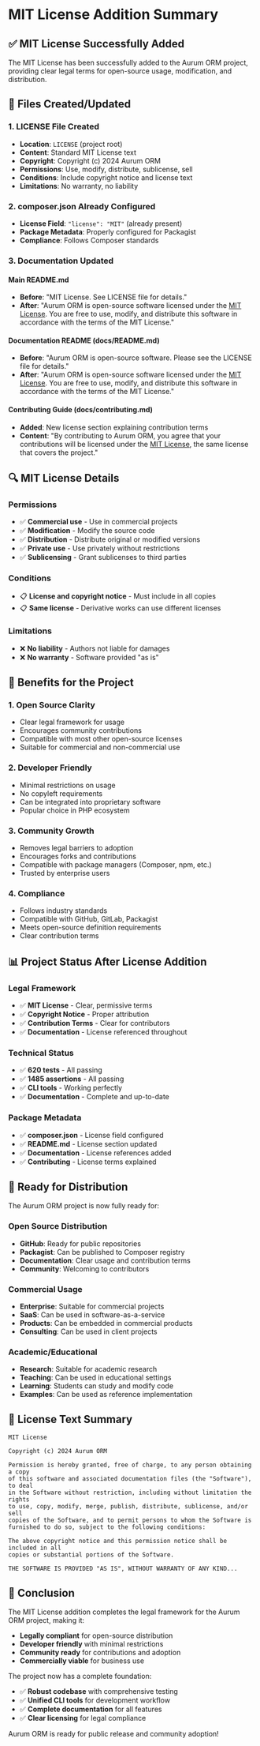 # MIT License Addition Summary

## ✅ MIT License Successfully Added

The MIT License has been successfully added to the Aurum ORM project, providing clear legal terms for open-source usage, modification, and distribution.

## 📄 Files Created/Updated

### 1. **LICENSE File Created**
- **Location**: `LICENSE` (project root)
- **Content**: Standard MIT License text
- **Copyright**: Copyright (c) 2024 Aurum ORM
- **Permissions**: Use, modify, distribute, sublicense, sell
- **Conditions**: Include copyright notice and license text
- **Limitations**: No warranty, no liability

### 2. **composer.json Already Configured**
- **License Field**: `"license": "MIT"` (already present)
- **Package Metadata**: Properly configured for Packagist
- **Compliance**: Follows Composer standards

### 3. **Documentation Updated**

#### **Main README.md**
- **Before**: "MIT License. See LICENSE file for details."
- **After**: "Aurum ORM is open-source software licensed under the [MIT License](LICENSE). You are free to use, modify, and distribute this software in accordance with the terms of the MIT License."

#### **Documentation README (docs/README.md)**
- **Before**: "Aurum ORM is open-source software. Please see the LICENSE file for details."
- **After**: "Aurum ORM is open-source software licensed under the [MIT License](../LICENSE). You are free to use, modify, and distribute this software in accordance with the terms of the MIT License."

#### **Contributing Guide (docs/contributing.md)**
- **Added**: New license section explaining contribution terms
- **Content**: "By contributing to Aurum ORM, you agree that your contributions will be licensed under the [MIT License](../LICENSE), the same license that covers the project."

## 🔍 MIT License Details

### **Permissions**
- ✅ **Commercial use** - Use in commercial projects
- ✅ **Modification** - Modify the source code
- ✅ **Distribution** - Distribute original or modified versions
- ✅ **Private use** - Use privately without restrictions
- ✅ **Sublicensing** - Grant sublicenses to third parties

### **Conditions**
- 📋 **License and copyright notice** - Must include in all copies
- 📋 **Same license** - Derivative works can use different licenses

### **Limitations**
- ❌ **No liability** - Authors not liable for damages
- ❌ **No warranty** - Software provided "as is"

## 🎯 Benefits for the Project

### **1. Open Source Clarity**
- Clear legal framework for usage
- Encourages community contributions
- Compatible with most other open-source licenses
- Suitable for commercial and non-commercial use

### **2. Developer Friendly**
- Minimal restrictions on usage
- No copyleft requirements
- Can be integrated into proprietary software
- Popular choice in PHP ecosystem

### **3. Community Growth**
- Removes legal barriers to adoption
- Encourages forks and contributions
- Compatible with package managers (Composer, npm, etc.)
- Trusted by enterprise users

### **4. Compliance**
- Follows industry standards
- Compatible with GitHub, GitLab, Packagist
- Meets open-source definition requirements
- Clear contribution terms

## 📊 Project Status After License Addition

### **Legal Framework**
- ✅ **MIT License** - Clear, permissive terms
- ✅ **Copyright Notice** - Proper attribution
- ✅ **Contribution Terms** - Clear for contributors
- ✅ **Documentation** - License referenced throughout

### **Technical Status**
- ✅ **620 tests** - All passing
- ✅ **1485 assertions** - All passing
- ✅ **CLI tools** - Working perfectly
- ✅ **Documentation** - Complete and up-to-date

### **Package Metadata**
- ✅ **composer.json** - License field configured
- ✅ **README.md** - License section updated
- ✅ **Documentation** - License references added
- ✅ **Contributing** - License terms explained

## 🚀 Ready for Distribution

The Aurum ORM project is now fully ready for:

### **Open Source Distribution**
- **GitHub**: Ready for public repositories
- **Packagist**: Can be published to Composer registry
- **Documentation**: Clear usage and contribution terms
- **Community**: Welcoming to contributors

### **Commercial Usage**
- **Enterprise**: Suitable for commercial projects
- **SaaS**: Can be used in software-as-a-service
- **Products**: Can be embedded in commercial products
- **Consulting**: Can be used in client projects

### **Academic/Educational**
- **Research**: Suitable for academic research
- **Teaching**: Can be used in educational settings
- **Learning**: Students can study and modify code
- **Examples**: Can be used as reference implementation

## 📝 License Text Summary

```
MIT License

Copyright (c) 2024 Aurum ORM

Permission is hereby granted, free of charge, to any person obtaining a copy
of this software and associated documentation files (the "Software"), to deal
in the Software without restriction, including without limitation the rights
to use, copy, modify, merge, publish, distribute, sublicense, and/or sell
copies of the Software, and to permit persons to whom the Software is
furnished to do so, subject to the following conditions:

The above copyright notice and this permission notice shall be included in all
copies or substantial portions of the Software.

THE SOFTWARE IS PROVIDED "AS IS", WITHOUT WARRANTY OF ANY KIND...
```

## 🎉 Conclusion

The MIT License addition completes the legal framework for the Aurum ORM project, making it:

- **Legally compliant** for open-source distribution
- **Developer friendly** with minimal restrictions
- **Community ready** for contributions and adoption
- **Commercially viable** for business use

The project now has a complete foundation:
- ✅ **Robust codebase** with comprehensive testing
- ✅ **Unified CLI tools** for development workflow
- ✅ **Complete documentation** for all features
- ✅ **Clear licensing** for legal compliance

Aurum ORM is ready for public release and community adoption!
